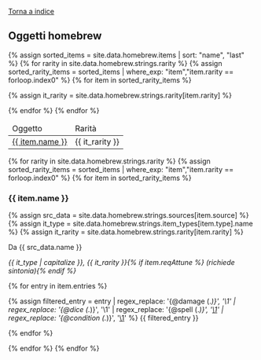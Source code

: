 [Torna a indice](/homebrew/index)

<link rel="stylesheet" href="{{ '/assets/css/homebrew.css' | relative_url }}">

## Oggetti homebrew

<table>
<thead>
    <tr>
        <td>Oggetto</td>
        <td>Rarità</td>
    </tr>
</thead>
<tbody>

<!-- Rarity first, name second -->
{% assign sorted_items = site.data.homebrew.items | sort: "name", "last" %}
{% for rarity in site.data.homebrew.strings.rarity %}
{% assign sorted_rarity_items = sorted_items | where_exp: "item","item.rarity == forloop.index0" %}
{% for item in sorted_rarity_items %}

<tr>
    <td><a href="#{{ item.name | slugify }}">{{ item.name }}</a></td>
    {% assign it_rarity = site.data.homebrew.strings.rarity[item.rarity] %}
    <td>{{ it_rarity }}</td>
</tr>

{% endfor %}
{% endfor %}

</tbody>
</table>

<!-- Rarity first, name second -->
{% for rarity in site.data.homebrew.strings.rarity %}
{% assign sorted_rarity_items = sorted_items | where_exp: "item","item.rarity == forloop.index0" %}
{% for item in sorted_rarity_items %}

<h3 id="{{ item.name | slugify }}">{{ item.name }}</h3>

{% assign src_data = site.data.homebrew.strings.sources[item.source]  %}
{% assign it_type = site.data.homebrew.strings.item_types[item.type].name  %}
{% assign it_rarity = site.data.homebrew.strings.rarity[item.rarity]  %}

<p class="hb-source">Da {{ src_data.name }}</p>

*{{ it_type | capitalize }}, {{ it_rarity }}{% if item.reqAttune %} (richiede sintonia){% endif %}*

{% for entry in item.entries %}

{% assign filtered_entry = entry 
    | regex_replace: '{@damage (.*)}', '<span class="hb-damage">\1</span>' 
    | regex_replace: '{@dice (.*)}', '<span class="hb-dice">\1</span>' 
    | regex_replace: '{@spell (.*)}', '<span class="hb-spell"><a href="https://roll20.net/compendium/dnd5e/\1">\1</a></span>' 
    | regex_replace: '{@condition (.*)}', '<span class="hb-condition"><a href="https://roll20.net/compendium/dnd5e/Conditions">\1</a></span>' 
%}
{{ filtered_entry }}

{% endfor %}

{% endfor %}
{% endfor %}